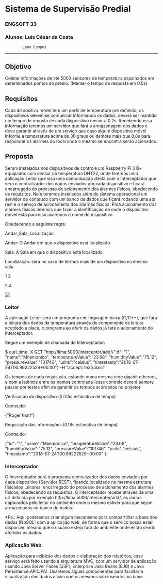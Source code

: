 # Sistema de Supervisão Predial

### ENGSOFT 33
### Alunos: Luís César da Costa
            Leno Campos
---

## Objetivo

Coletar informações de até 5000 sensores de temperatura espalhados em determinados pontos do prédio. (Manter o tempo de resposta em 0.5s)

## Requisitos

Cada dispositivo móvel tem um perfil de temperatura pré definido, os dispositivos devem se comunicar informando os dados, deverá ser mantido um tempo de reposta de cada dispoisitivo menor a 0.2s. Recebendo essa informação teremos um servidor que fará a armazenagem dos dados e deve garantir através de um serviço que caso algum dispositivo móvel informe a temperatura acima de 30 graus ou demore mais que 0,8s para responder os alarmes do local onde o mesmo se encontra serão acionados.

## Proposta

Seram instalados nos dispositivos de controle um Raspberry Pi 3 B+ equipados com sensor de temperatura DHT22, onde teremos uma aplicação Leitor que visa uma comunicação direta com o Interceptador que será o centralizador dos dados enviados por cada dispositivo e ficará encarregado do processo de acionamento dos alarmes físicos, obedecendo os requisitos.
Nele teremos instalados além do sistema operacional um servidor de conteúdo com um banco de dados que ficará rodando uma api rest e o serviço de acionamento dos alarmes físicos.
Para acionamento dos alarmes físicos teremos que fazer a identificação de onde o dispoisitivo móvel está para isso usaremos o nome do dispositivo. 

Obedecendo a seguinte regra: 

Andar_Sala_Localização

Andar: O Andar em que o dispositivo está localizado.

Sala: A Sala em que o dispositivo está localizado. 

Localização: será no caso de termos mais de um dispositivo na mesma sala.

1  3

2  4


![](https://image.ibb.co/mdXLbK/Desenho_sem_t_tulo_2.jpg)

### Leitor

A aplicação Leitor será um programa em linguagem baixa (C/C++), que fará a leitura dos dados da temperatura através do componente de leitura acoplado a placa, o programa ao aferir os dados já fará o acionamento do Interceptador.

Segue um exemplo de chamada do Interceptador:

$ curl_time -X GET "http://lima:5000/interceptor/add/{"id": "1", "name":"Mnemonico", "temperatureValue":"23.68", "humidityValue":"75.12", "pressureValue":"101746", "units":"celsius", "timestamp":"2018-07-24T00.99222529+00:00"} -H "accept: text/plain"

Os tempos de cada requisição, estando numa mesma rede gigabit ethernet, e com a latência entre os pontos controlada (esse controle deverá sempre passar por testes afim de garantir os tempos acordados no projeto):

Verificação do dispositivo (0.015s estimativa de tempo)

Conteudo: 

{"Roger that!"}

Requisição das informações (0.18s estimativa de tempo)

Conteudo:

{"id": "1",
 "name":"Mnemonico",
 "temperatureValue":"23.68",
 "humidityValue":"75.12",
 "pressureValue":"101746",
 "units":"celsius",
 "timestamp":"2018-07-24T00.99222529+00:00"
}


### Interceptador

O Interceptador será o programa centralizador dos dados enviados por cada dispositivo (Servidor REST), ficando localizado no mesma estrutura físicados Leitores, encarregado do processo de acionamento dos alarmes físicos, obedecendo os requisitos.
O interceptador recebe através de uma url definida por exemplo http://lima:5000/intercepter/add/, os dados capturados pelo leitor no ambiente onde o mesmo estiver para que sejam armazenados no banco de dados.  

*Ps.: Aqui poderemos criar algum mecanismo para compartilhar a base dos dados (NoSQL) com a aplicação web, de forma que o serviço possa estar disponível mesmo que o usuário esteja fora do ambiente onde estão sendo aferidos os dados.

### Aplicação Web 

Aplicação para exibição dos dados e elaboração dos relatórios, esse serviço será feito usando a arquitetura MVC, com um servidor de aplicação usando Java Server Faces (JSF), Enterprise Java Beans (EJB) e Java Persistence API(JPA).
Usaremos alguns componentes para facilitar a visualização dos dados assim que os mesmos são inseridos na base. 



